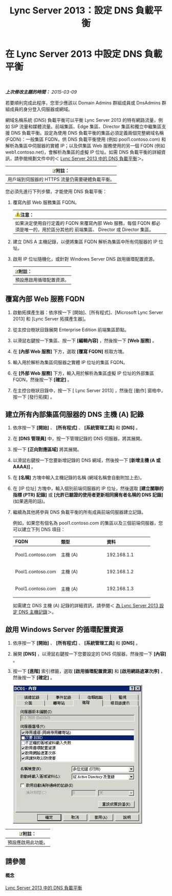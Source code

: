 ﻿---
title: Lync Server 2013：設定 DNS 負載平衡
TOCTitle: 設定 DNS 負載平衡
ms:assetid: 1b2e8414-8676-4872-8ecf-ea07196f74de
ms:mtpsurl: https://technet.microsoft.com/zh-tw/library/Gg398251(v=OCS.15)
ms:contentKeyID: 49290246
ms.date: 08/10/2015
mtps_version: v=OCS.15
ms.translationtype: HT
---

# 在 Lync Server 2013 中設定 DNS 負載平衡

 

_**上次修改主題的時間：** 2015-03-09_

若要順利完成此程序，您至少應該以 Domain Admins 群組成員或 DnsAdmins 群組成員的身分登入伺服器或網域。

網域名稱系統 (DNS) 負載平衡可以平衡 Lync Server 2013 的特有網路流量，例如 SIP 流量和媒體流量。前端集區、Edge 集區、Director 集區和獨立中繼集區支援 DNS 負載平衡。設定為使用 DNS 負載平衡的集區必須定義兩個完整網域名稱 (FQDN)：一般集區 FQDN，供 DNS 負載平衡使用 (例如 pool1.contoso.com) 和解析為集區中伺服器的實體 IP；以及供集區 Web 服務使用的另一個 FQDN (例如 web1.contoso.net)，會解析為集區的虛擬 IP 位址。如需 DNS 負載平衡的詳細資訊，請參閱規劃文件中的＜ [Lync Server 2013 中的 DNS 負載平衡](lync-server-2013-dns-load-balancing.md)＞。

<table>
<thead>
<tr class="header">
<th><img src="images/Gg398811.note(OCS.15).gif" title="note" alt="note" />附註：</th>
</tr>
</thead>
<tbody>
<tr class="odd">
<td>用戶端到伺服器的 HTTPS 流量仍需要硬體負載平衡。</td>
</tr>
</tbody>
</table>


您必須先進行下列步驟，才能使用 DNS 負載平衡：

1.  覆寫內部 Web 服務集區 FQDN。
    
    <table>
    <thead>
    <tr class="header">
    <th><img src="images/Hh202161.warning(OCS.15).gif" title="warning" alt="warning" />注意：</th>
    </tr>
    </thead>
    <tbody>
    <tr class="odd">
    <td>如果決定使用自行定義的 FQDN 來覆寫內部 Web 服務，每個 FQDN 都必須是唯一的，用於區分其他的 前端集區、 Director 或 Director 集區。</td>
    </tr>
    </tbody>
    </table>


2.  建立 DNS A 主機記錄，以便將集區 FQDN 解析為集區中所有伺服器的 IP 位址。

3.  啟用 IP 位址隨機化，或針對 Windows Server DNS 啟用循環配置資源。
    
    <table>
    <thead>
    <tr class="header">
    <th><img src="images/Gg398811.note(OCS.15).gif" title="note" alt="note" />附註：</th>
    </tr>
    </thead>
    <tbody>
    <tr class="odd">
    <td>預設應啟用循環配置資源。</td>
    </tr>
    </tbody>
    </table>


## 覆寫內部 Web 服務 FQDN

1.  啟動拓撲產生器：依序按一下 \[開始\]、\[所有程式\]、\[Microsoft Lync Server 2013\] 和 \[Lync Server 拓撲產生器\]。

2.  從主控台樹狀目錄展開 Enterprise Edition 前端集區節點。

3.  以滑鼠右鍵按一下集區、按一下 **\[編輯內容\]** ，然後按一下 **\[Web 服務\]** 。

4.  在 **\[內部 Web 服務\]** 下方，選取 **\[覆寫 FQDN\]** 核取方塊。

5.  輸入用於解析為集區伺服器之實體 IP 位址的集區 FQDN。

6.  在 **\[外部 Web 服務\]** 下方，輸入用於解析為集區虛擬 IP 位址的外部集區 FQDN，然後按一下 **\[確定\]** 。

7.  在主控台樹狀目錄中，按一下 \[ Lync Server 2013\] ，然後在 \[動作\] 窗格中，按一下 \[發行拓撲\] 。

## 建立所有內部集區伺服器的 DNS 主機 (A) 記錄

1.  依序按一下 **\[開始\]** 、 **\[所有程式\]** 、 **\[系統管理工具\]** 和 **\[DNS\]** 。

2.  在 **\[DNS 管理員\]** 中，按一下管理記錄的 DNS 伺服器，將其展開。

3.  按一下 **\[正向對應區域\]** 將其展開。

4.  以滑鼠右鍵按一下您要新增記錄的 DNS 網域，然後按一下 **\[新增主機 (A 或 AAAA)\]** 。

5.  在 **\[名稱\]** 方塊中輸入主機記錄的名稱 (網域名稱會自動附加上去)。

6.  在 \[IP 位址\] 方塊中，輸入個別前端伺服器的 IP 位址，然後選取 **\[建立關聯的指標 (PTR) 記錄\]** 或 **\[允許已驗證的使用者更新相同擁有者名稱的 DNS 記錄\]** (如果適用的話)。

7.  繼續為其他將參與 DNS 負載平衡的所有成員前端伺服器建立記錄。
    
    例如，如果您有個名為 pool1.contoso.com 的集區以及三個前端伺服器，您可以建立下列 DNS 項目：
    
    
    <table>
    <colgroup>
    <col style="width: 33%" />
    <col style="width: 33%" />
    <col style="width: 33%" />
    </colgroup>
    <thead>
    <tr class="header">
    <th>FQDN</th>
    <th>類型</th>
    <th>資料</th>
    </tr>
    </thead>
    <tbody>
    <tr class="odd">
    <td><p>Pool1.contoso.com</p></td>
    <td><p>主機 (A)</p></td>
    <td><p>192.168.1.1</p></td>
    </tr>
    <tr class="even">
    <td><p>Pool1.contoso.com</p></td>
    <td><p>主機 (A)</p></td>
    <td><p>192.168.1.2</p></td>
    </tr>
    <tr class="odd">
    <td><p>Pool1.contoso.com</p></td>
    <td><p>主機 (A)</p></td>
    <td><p>192.168.1.3</p></td>
    </tr>
    </tbody>
    </table>
    
    如需建立 DNS 主機 (A) 記錄的詳細資訊，請參閱＜ [為 Lync Server 2013 設定 DNS 主機記錄](lync-server-2013-configure-dns-host-records.md)＞。

## 啟用 Windows Server 的循環配置資源

1.  依序按一下 **\[開始\]** 、 **\[所有程式\]** 、 **\[系統管理工具\]** 和 **\[DNS\]** 。

2.  展開 **\[DNS\]** ，以滑鼠右鍵按一下您要設定的 DNS 伺服器，然後按一下 **\[內容\]** 。

3.  按一下 **\[進階\]** 索引標籤，選取 **\[啟用循環配置資源\]** 和 **\[啟用網路遮罩次序\]** ，然後按一下 **\[確定\]** 。
    
    ![DNS 循環配置資源對話方塊](images/Gg398251.e7bf6125-8d78-4460-8401-0a8e7e21d305(OCS.15).jpg "DNS 循環配置資源對話方塊")

<table>
<thead>
<tr class="header">
<th><img src="images/Gg398811.note(OCS.15).gif" title="note" alt="note" />附註：</th>
</tr>
</thead>
<tbody>
<tr class="odd">
<td>預設應啟用此功能。</td>
</tr>
</tbody>
</table>


## 請參閱

#### 概念

[Lync Server 2013 中的 DNS 負載平衡](lync-server-2013-dns-load-balancing.md)

